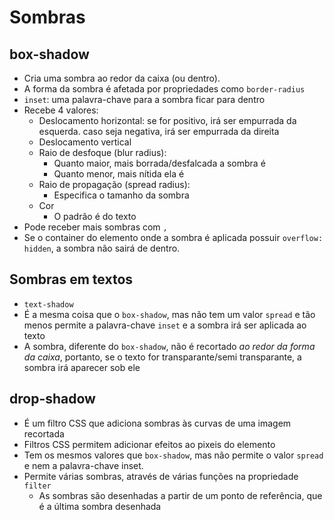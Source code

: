 # Sombras

## box-shadow

- Cria uma sombra ao redor da caixa (ou dentro).
- A forma da sombra é afetada por propriedades como `border-radius`
- `inset`: uma palavra-chave para a sombra ficar para dentro
- Recebe 4 valores:
  - Deslocamento horizontal: se for positivo, irá ser empurrada da esquerda. caso seja negativa, irá ser empurrada da direita
  - Deslocamento vertical
  - Raio de desfoque (blur radius):
    - Quanto maior, mais borrada/desfalcada a sombra é
    - Quanto menor, mais nítida ela é
  - Raio de propagação (spread radius):
    - Especifica o tamanho da sombra
  - Cor
    - O padrão é do texto
- Pode receber mais sombras com `,`
- Se o container do elemento onde a sombra é aplicada possuir `overflow: hidden`, a sombra não sairá de dentro.

## Sombras em textos

- `text-shadow`
- É a mesma coisa que o `box-shadow`, mas não tem um valor `spread` e tão menos permite a palavra-chave `inset` e a sombra irá ser aplicada ao texto
- A sombra, diferente do `box-shadow`, não é recortado *ao redor da forma da caixa*, portanto, se o texto for transparante/semi transparante, a sombra irá aparecer sob ele

## drop-shadow

- É um filtro CSS que adiciona sombras às curvas de uma imagem recortada
- Filtros CSS permitem adicionar efeitos ao pixeis do elemento
- Tem os mesmos valores que `box-shadow`, mas não permite o valor `spread` e nem a palavra-chave inset.
- Permite várias sombras, através de várias funções na propriedade `filter`
  - As sombras são desenhadas a partir de um ponto de referência, que é a última sombra desenhada
